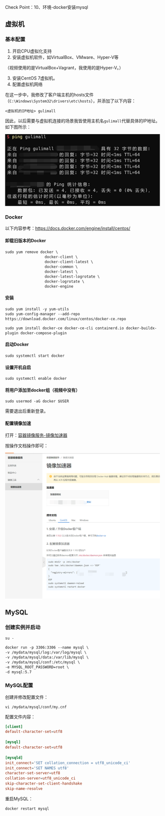 Check Point：10、环境-docker安装mysql

## 虚拟机

### 基本配置

1. 开启CPU虚拟化支持
2. 安装虚拟机软件，如VirtualBox、VMware、Hyper-V等

（视频使用的是VirtualBox+Vagrant，我使用的是Hyper-V。）

3. 安装CentOS 7虚拟机。
4. 配置虚拟机网络

在这一步中，我修改了客户端主机的hosts文件（`C:\Windows\System32\drivers\etc\hosts`），并添加了以下内容：

```
<虚拟机的IP地址> gulimall
```

因此，以后需要与虚拟机连接的场景我皆使用主机名`gulimall`代替具体的IP地址。如下图所示：

![image-20231010203241515](./assets/image-20231010203241515.png)

### Docker

以下内容参考：https://docs.docker.com/engine/install/centos/

#### 卸载旧版本的Docker

```shell
sudo yum remove docker \
                  docker-client \
                  docker-client-latest \
                  docker-common \
                  docker-latest \
                  docker-latest-logrotate \
                  docker-logrotate \
                  docker-engine
```

#### 安装

```shell
sudo yum install -y yum-utils
sudo yum-config-manager --add-repo https://download.docker.com/linux/centos/docker-ce.repo
```

```shell
sudo yum install docker-ce docker-ce-cli containerd.io docker-buildx-plugin docker-compose-plugin
```

#### 启动Docker

```shell
sudo systemctl start docker
```

#### 设置开机自启

```shell
sudo systemctl enable docker
```

#### 将用户添加至docker组（视频中没有）

```shell
sudo usermod -aG docker $USER
```

需要退出后重新登录。

#### 配置镜像加速

打开：[容器镜像服务-镜像加速器](https://cr.console.aliyun.com/cn-hangzhou/instances/mirrors)

按操作文档操作即可：

![image-20231010205144338](./assets/image-20231010205144338.png)

## MySQL

### 创建实例并启动

```shell
su -
```

```shell
docker run -p 3306:3306 --name mysql \
-v /mydata/mysql/log:/var/log/mysql \
-v /mydata/mysql/data:/var/lib/mysql \
-v /mydata/mysql/conf:/etc/mysql \
-e MYSQL_ROOT_PASSWORD=root \
-d mysql:5.7
```

### MySQL配置

创建并修改配置文件：

```shell
vi /mydata/mysql/conf/my.cnf
```

配置文件内容：

```cnf
[client]
default-character-set=utf8

[mysql]
default-character-set=utf8

[mysqld]
init_connect='SET collation_connection = utf8_unicode_ci'
init_connect='SET NAMES utf8'
character-set-server=utf8
collation-server=utf8_unicode_ci
skip-character-set-client-handshake
skip-name-resolve
```

重启MySQL：

```shell
docker restart mysql
```

